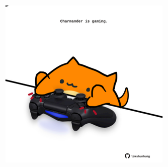 <!-- built at 24/03/2024, 17:00:35 UTC -->
<p align="center">
  <img width="500" height="500" src="./ReadmeImage.svg">
</p>
